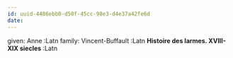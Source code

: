 ```yaml
---
id: uuid-4486ebb0-d50f-45cc-98e3-d4e37a42fe6d
date: 
---
```


given: Anne :Latn
family: Vincent-Buffault :Latn
**Histoire des larmes. XVIII-XIX siecles** :Latn